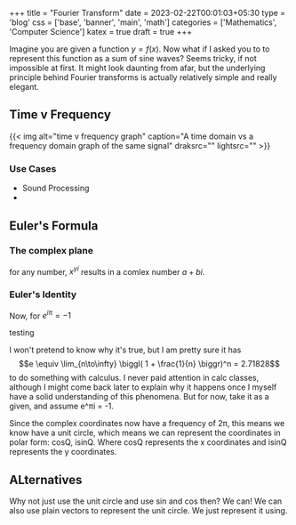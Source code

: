+++
title = "Fourier Transform"
date = 2023-02-22T00:01:03+05:30
type = 'blog'
css = ['base', 'banner', 'main', 'math']
categories = ['Mathematics', 'Computer Science']
katex = true
draft = true
+++

Imagine you are given a function $y = f(x)$. Now what if I asked you to to represent this function as a sum of sine waves? Seems tricky, if not impossible at first. It might look daunting from afar, but the underlying principle behind Fourier transforms is actually relatively simple and really elegant.

## Time v Frequency

{{< img alt="time v frequency graph" caption="A time domain vs a frequency domain graph of the same signal" draksrc="" lightsrc="" >}}

### Use Cases

* Sound Processing
* 

## Euler's Formula

### The complex plane



for any number, $x^{yi}$ results in a comlex number $a + bi$.

### Euler's Identity
Now, for $e^{i\pi} = -1$

testing

I won't pretend to know why it's true, but I am pretty sure it has $$e \equiv \lim_{n\to\infty} \biggl( 1 + \frac{1}{n} \biggr)^n = 2.71828$$ to do something with calculus. I never paid attention in calc classes, although I might come back later to explain why it happens once I myself have a solid understanding of this phenomena. But for now, take it as a given, and assume e^πi = -1.

Since the complex coordinates now have a frequency of 2π, this means we know have a unit circle, which means we can represent the coordinates in polar form: cosQ, isinQ. Where cosQ represents the x coordinates and isinQ represents the y coordinates.



## ALternatives
Why not just use the unit circle and use sin and cos then? We can! We can also use plain vectors to represent the unit circle. We just represent it using.
